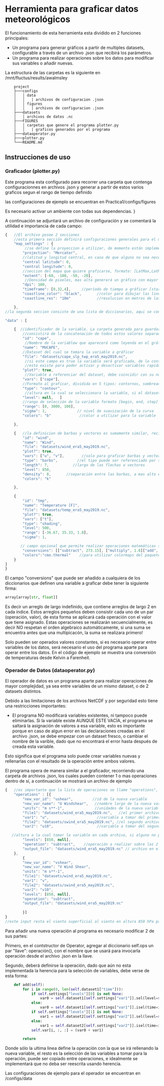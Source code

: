 
# Herramienta para graficar datos meteorológicos
El funcionamiento de esta herramienta esta dividido en 2 funciones principales:
- Un programa para generar gráficos a partir de multiples datasets, configurable a través de un archivo .json que recibirá los parámetros.
- Un programa para realizar operaciones sobre los datos para modificar sus variables o añadir nuevas.

La estructura de las carpetas es la siguiente en /mnt/fluctus/results/awalmsley
``` 
    project
    ├───configs
    │   │ data
    │   │   | archivos de configuracion .json
    │   │ figures
    │   │   | archivos de configuracion .json
    ├───datasets
    │   │ archivos de datos .nc 
    ├───FIGURES
    │   │ carpetas que genere el programa plotter.py
    │   │   | graficos generados por el programa
    ├───dataoperator.py  
    ├───plotter.py
    └───README.md
```    

## Instrucciones de uso
### Graficador (plotter.py)
Este programa esta configurado para recorrer una carpeta que contenga configuracionnes en archivos .json y generar a partir de estos varios graficos 
segun el rango de tiempo definido

las configuraciones de ejemplo se encuentran en Practica1/configs/figures

Es necesario activar un ambiente con todas sus dependencias. }

A continuación se adjuntará un archivo de configuración y se comentará la utilidad e importancia de cada campo:

```javascript
{   //El archivo posee 2 secciones
    //esta primera sección definirá configuraciones generales para el mapa
    "map_settings" : {    
         //se define la proyeccion a utilizar, de momento están implementadas Orthographic, Mercator y PlateCarree
        "projection": "Mercator", 
        //latitud y longitud central, en caso de que alguno no sea necesaria para la proyeccion elegida, dejar en 0     
        "central latitude": 0,           
        "central longitude": 0,
        //seccion del mapa que quiere graficarse, formato: [LatMax,LatMin,LonMax,LonMin]
        "extent": [-60, -100, -50, -20],  
         //Densidad de pixeles, mas alta generará un gráfico con mayor resolucián pero considerablemente mas pesado
        "dpi": 100,  
        "timeframe": [0,32,4],     //período de tiempo a gráficar [start, stop, step]                    
        "coastline_color": "black",       //color para dibujar las lineas costales
        "coastline_res": "10m"            //resolucion en metros de las costas

    },
//la segunda seccion consiste de una lista de diccionarios, aqui se configura cada una de las variables a graficar

"data" : [ 

    {  //identificador de la variable. La carpeta generada para guardar los graficos 
        //consistirá de la concatenación de todos estos valores separados por _
        "id": "cape",      
         //Nombre de la variablew que aparecerá como leyenda en el gráfico                                  
        "name": "MUCAPE",
        //Dataset del cual se tomara la variable a gráficar  
        "file": "datasets/cape_slp_twp_era5_may2019.nc",  
         //si este campo es true la variable será graficada, de lo contrario no lo será, 
         //esto existe para poder activar y desactivar variables rapidamente
        "plot?": true,            
         //Variable a referenciar del dataset, debe coincidir con su nombre en este.                                 
        "vars": ["cape"],  
        //Formato al graficar, dividida en 5 tipos: contornos, sombreado, barbas, vectores, y estrellas.        
        "type": "contour",        
         //altura en la cual se seleccionara la variable, si el dataset no contiene alturas,  dejar como null
        "level": null,   ]
        //rango de selección de la variable formato [begin, end, step]
        "range": [0, 3000, 100],
        "sigma": 1,              // nivel de suavización de la curva
        "colors": "b"             //color a utilizar para la variable

    },

    {   //la definicion de barbas y vectores es sumamente similar, reciben parámetros idénticos, a excepcion de "type".
        "id": "wind",
        "name": "Wind",
        "file": "datasets/wind_era5_may2019.nc",
        "plot?": true,
        "vars": ["u", "v"],        //solo para graficar barbas y vectores, deben definirse 2 variables en este campo
        "type": "barbs",         //el tipo puede ser referenciado por su nombre en ingles o español
        "length": 7,           //largo de las flechas o vectores
        "level": 850,                       
        "density": 8,       //separación entre las barbas, a mas alto el numero, mayoer separación
        "colors": "k"             

    },

    {
        "id": "tmp",
        "name": "Temperature [F]", 
        "file": "datasets/temp_era5_may2019.nc",
        "plot?": true,
        "vars": ["t"],
        "type": "shading",
        "level": 500,
        "range": [-36.67, 35.33, 1.8],  
        "sigma": 1,

       // campo opcional que permite realizar operaciones matemáticas simples
        "conversions": [["subtract", 273.15], ["multiply", 1.8]["add", 32]]  
        "colors":"cmo.thermal"    //para utilizar colormaps del paquete cmocean, cmo.<colormap>
    }
]
}
```
El campo "conversions" que puede ser añadido a cualquiera de los diccionarios que definen una variable a graficar debe tener la siguiente firma: 
```python
array[array[str, float]]
```
Es decir un arreglo de largo indefinido, que contiene arreglos de largo 2 en cada índice. 
Estos arreglos pequeños deben consistir cada uno de un par (operación, valor), de esta forma se aplicará cada operación con el valor que tiene asignado.
Estas operaciones se realizarán secuencialmente, es decir NO respetan el orden algebraico automáticamente, si una suma se encuentra antes que una multipicacón, la suma se realizara primero!

Solo pueden ser operados valores constantes, si es necesario operar entre variables de los datos, será necesario el uso del programa aparte para operar entre los datos.
En el código de ejemplo se muestra una conversión de temperaturas desde Kelvin a Farenheit.


### Operador de Datos (dataoperator.py)

El operador de datos es un programa aparte para realizar operaciones de mayor complejidad, ya sea entre variables de un mismo dataset, o de 2 datasets distintos.

Debido a las limitaciones de los archivos NetCDF y por seguridad esto tiene una restricciones importantes:

- El programa NO modificará variables existentes, ni tampoco puede eliminarlas. Si la variable existe AUNQUE ESTE VACÍA, el programa se saltará la asignación de valores a esa variable, esto es importante porque en caso de algun error en las declaraciones creadas en el archivo .json, se debe empezar con un dataset fresco, o cambiar el nombre de la varible, dado que no encontrará el error hasta después de creada esta variable.

Esto significa que el programa solo puede crear variables nuevas y rellenarlas con el resultado de la operación entre ambos valores.

El programa opera de manera similar a el graficador, recorriendo una carpeta de archivos .json, los cuales pueden contener 1 o mas operaciones dentro de sí, a continuación se mostrará un archivo de ejemplo
```javascript
{   //es importante que la lista de operaciones se llame "operations", el programa accede a ella a partir de este nombre.
    "operations" : [{
        "new_var_id": "ushear",         //id de la nueva variable
        "new_var_name": "U Windshear",   //nombre largo de la nueva variable
        "units": "m s**-1",              //unidades de la nueva variable                                   
        "file1": "datasets/wind_era5_may2019.nc",   //el primer archivo 
        "var1": "u",                      //variable a tomar del primer archivo para la operación
        "file2": "datasets/swind_era5_may2019.nc", //el segundo archivo (puede ser el mismo que el primero!)
        "var2": "u10",                    //variable a tomar del segundo archivo

   //altura a la cual tomar la variable en cada archivo, si alguno no posee el campo de altura, dejarlo como null es importante
        "levels": [850, null],          
        "operation": "subtract",    //operación a realizar sobre las 2 variables definidas
        "output_file": "datasets/wind_era5_may2019.nc" // archivo en el cual se almacenará la nueva variable
    },
        {
        "new_var_id": "vshear",
        "new_var_name": "V Wind Shear",
        "units": "m s**-1",
        "file1": "datasets/wind_era5_may2019.nc",
        "var1": "v",
        "file2": "datasets/swind_era5_may2019.nc",
        "var2": "v10",
        "levels": [850, null],
        "operation": "subtract",
        "output_file": "datasets/wind_era5_may2019.nc"
    
        }]
} 
//este input resta el viento superficial al viento en altura 850 hPa para generar el sisalle
```


Para añadir una nueva operación al programa es necesario modificar 2 de sus partes:

Primero, en el contstructor de Operator, agregar al diccionario self.ops un par "llave": operación(), 
con el nombre que se usará para invocarla operación desde el archivo .json en la llave.

Segundo, deberá definirse la operación, dado que aún no esta implementada la herencia para la selección de variables, debe verse de esta forma:

```python
    def add(self):
        for i in range(0, len(self.dataset1["time"])):
            if self.settings["levels"][0] is not None:
                var0 = self.dataset1[self.settings["var1"]].sel(level=self.settings["levels"][0]).isel(time=i).values
            else:
                var0 = self.dataset1[self.settings["var1"]].isel(time=i).values
            if self.settings["levels"][1] is not None:
                var1 = self.dataset2[self.settings["var2"]].sel(level=self.settings["levels"][1]).isel(time=i).values
            else:
                var1 = self.dataset2[self.settings["var2"]].isel(time=i).values
            self.var[i, :, :] = (var0 + var1)

        return
```
Donde sólo la ultima linea define la operación con la que se irá rellenando la nueva variable, el resto es la selección de las variables a tomar para la operación, puede ser copiado entre operaciones, e idealmente se implementará que no deba ser reescrita usando herencia.

Las configuraciones de ejemplo para el operador se encuentran en /configs/data
